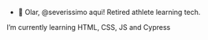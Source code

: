 - 👋 Olar, @severissimo aqui!
Retired athlete learning tech.

I’m currently learning HTML, CSS, JS and Cypress

<!---
severissimo/severissimo is a ✨ special ✨ repository because its `README.md` (this file) appears on your GitHub profile.
You can click the Preview link to take a look at your changes.
--->
